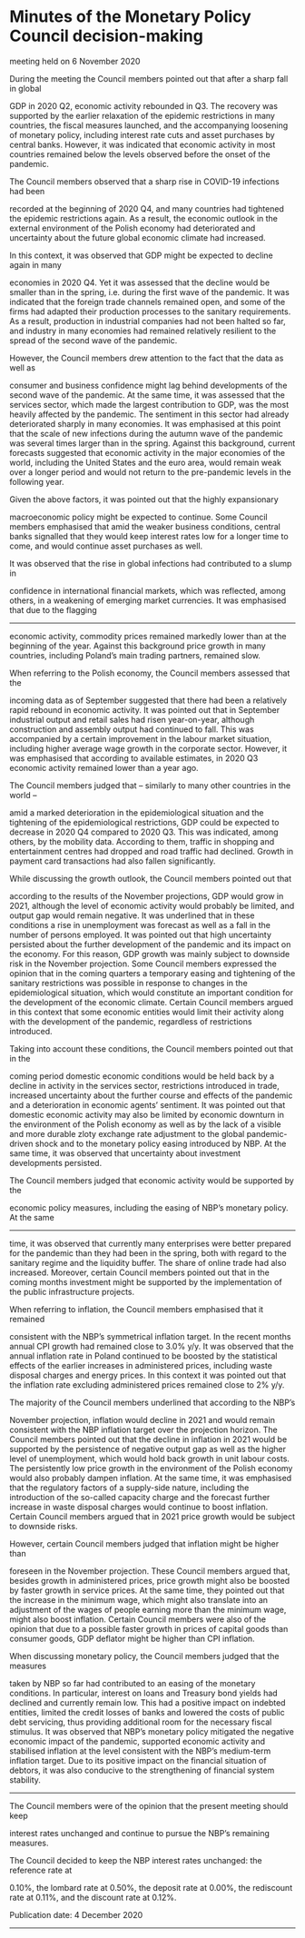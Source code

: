 # Minutes of the Monetary Policy Council decision-making

 meeting held on 6 November 2020 

During the meeting the Council members pointed out that after a sharp fall in global

GDP in 2020 Q2, economic activity rebounded in Q3. The recovery was supported by the
earlier relaxation of the epidemic restrictions in many countries, the fiscal measures
launched, and the accompanying loosening of monetary policy, including interest rate
cuts and asset purchases by central banks. However, it was indicated that economic
activity in most countries remained below the levels observed before the onset of the
pandemic.

The Council members observed that a sharp rise in COVID-19 infections had been

recorded at the beginning of 2020 Q4, and many countries had tightened the epidemic
restrictions again. As a result, the economic outlook in the external environment of the
Polish economy had deteriorated and uncertainty about the future global economic
climate had increased.

In this context, it was observed that GDP might be expected to decline again in many

economies in 2020 Q4. Yet it was assessed that the decline would be smaller than in the
spring, i.e. during the first wave of the pandemic. It was indicated that the foreign trade
channels remained open, and some of the firms had adapted their production processes
to the sanitary requirements. As a result, production in industrial companies had not been
halted so far, and industry in many economies had remained relatively resilient to the
spread of the second wave of the pandemic.

However, the Council members drew attention to the fact that the data as well as

consumer and business confidence might lag behind developments of the second wave of
the pandemic. At the same time, it was assessed that the services sector, which made the
largest contribution to GDP, was the most heavily affected by the pandemic. The
sentiment in this sector had already deteriorated sharply in many economies. It was
emphasised at this point that the scale of new infections during the autumn wave of the
pandemic was several times larger than in the spring. Against this background, current
forecasts suggested that economic activity in the major economies of the world, including
the United States and the euro area, would remain weak over a longer period and would
not return to the pre-pandemic levels in the following year.

Given the above factors, it was pointed out that the highly expansionary

macroeconomic policy might be expected to continue. Some Council members
emphasised that amid the weaker business conditions, central banks signalled that they
would keep interest rates low for a longer time to come, and would continue asset
purchases as well.

It was observed that the rise in global infections had contributed to a slump in

confidence in international financial markets, which was reflected, among others, in a
weakening of emerging market currencies. It was emphasised that due to the flagging


-----

economic activity, commodity prices remained markedly lower than at the beginning of
the year. Against this background price growth in many countries, including Poland’s
main trading partners, remained slow.

When referring to the Polish economy, the Council members assessed that the

incoming data as of September suggested that there had been a relatively rapid rebound
in economic activity. It was pointed out that in September industrial output and retail sales
had risen year-on-year, although construction and assembly output had continued to fall.
This was accompanied by a certain improvement in the labour market situation, including
higher average wage growth in the corporate sector. However, it was emphasised that
according to available estimates, in 2020 Q3 economic activity remained lower than a year
ago.

The Council members judged that – similarly to many other countries in the world –

amid a marked deterioration in the epidemiological situation and the tightening of the
epidemiological restrictions, GDP could be expected to decrease in 2020 Q4 compared to
2020 Q3. This was indicated, among others, by the mobility data. According to them, traffic
in shopping and entertainment centres had dropped and road traffic had declined.
Growth in payment card transactions had also fallen significantly.

While discussing the growth outlook, the Council members pointed out that

according to the results of the November projections, GDP would grow in 2021, although
the level of economic activity would probably be limited, and output gap would remain
negative. It was underlined that in these conditions a rise in unemployment was forecast
as well as a fall in the number of persons employed. It was pointed out that high
uncertainty persisted about the further development of the pandemic and its impact on
the economy. For this reason, GDP growth was mainly subject to downside risk in the
November projection. Some Council members expressed the opinion that in the coming
quarters a temporary easing and tightening of the sanitary restrictions was possible in
response to changes in the epidemiological situation, which would constitute an important
condition for the development of the economic climate. Certain Council members argued
in this context that some economic entities would limit their activity along with the
development of the pandemic, regardless of restrictions introduced.

Taking into account these conditions, the Council members pointed out that in the

coming period domestic economic conditions would be held back by a decline in activity
in the services sector, restrictions introduced in trade, increased uncertainty about the
further course and effects of the pandemic and a deterioration in economic agents’
sentiment. It was pointed out that domestic economic activity may also be limited by
economic downturn in the environment of the Polish economy as well as by the lack of a
visible and more durable zloty exchange rate adjustment to the global pandemic-driven
shock and to the monetary policy easing introduced by NBP. At the same time, it was
observed that uncertainty about investment developments persisted.

The Council members judged that economic activity would be supported by the

economic policy measures, including the easing of NBP’s monetary policy. At the same


-----

time, it was observed that currently many enterprises were better prepared for the
pandemic than they had been in the spring, both with regard to the sanitary regime and
the liquidity buffer. The share of online trade had also increased. Moreover, certain
Council members pointed out that in the coming months investment might be supported
by the implementation of the public infrastructure projects.

When referring to inflation, the Council members emphasised that it remained

consistent with the NBP’s symmetrical inflation target. In the recent months annual CPI
growth had remained close to 3.0% y/y. It was observed that the annual inflation rate in
Poland continued to be boosted by the statistical effects of the earlier increases in
administered prices, including waste disposal charges and energy prices. In this context it
was pointed out that the inflation rate excluding administered prices remained close to 2%
y/y.

The majority of the Council members underlined that according to the NBP’s

November projection, inflation would decline in 2021 and would remain consistent with
the NBP inflation target over the projection horizon. The Council members pointed out
that the decline in inflation in 2021 would be supported by the persistence of negative
output gap as well as the higher level of unemployment, which would hold back growth
in unit labour costs. The persistently low price growth in the environment of the Polish
economy would also probably dampen inflation. At the same time, it was emphasised that
the regulatory factors of a supply-side nature, including the introduction of the so-called
capacity charge and the forecast further increase in waste disposal charges would continue
to boost inflation. Certain Council members argued that in 2021 price growth would be
subject to downside risks.

However, certain Council members judged that inflation might be higher than

foreseen in the November projection. These Council members argued that, besides growth
in administered prices, price growth might also be boosted by faster growth in service
prices. At the same time, they pointed out that the increase in the minimum wage, which
might also translate into an adjustment of the wages of people earning more than the
minimum wage, might also boost inflation. Certain Council members were also of the
opinion that due to a possible faster growth in prices of capital goods than consumer
goods, GDP deflator might be higher than CPI inflation.

When discussing monetary policy, the Council members judged that the measures

taken by NBP so far had contributed to an easing of the monetary conditions. In particular,
interest on loans and Treasury bond yields had declined and currently remain low. This
had a positive impact on indebted entities, limited the credit losses of banks and lowered
the costs of public debt servicing, thus providing additional room for the necessary fiscal
stimulus. It was observed that NBP’s monetary policy mitigated the negative economic
impact of the pandemic, supported economic activity and stabilised inflation at the level
consistent with the NBP’s medium-term inflation target. Due to its positive impact on the
financial situation of debtors, it was also conducive to the strengthening of financial
system stability.


-----

The Council members were of the opinion that the present meeting should keep

interest rates unchanged and continue to pursue the NBP’s remaining measures.

The Council decided to keep the NBP interest rates unchanged: the reference rate at

0.10%, the lombard rate at 0.50%, the deposit rate at 0.00%, the rediscount rate at 0.11%,
and the discount rate at 0.12%.

Publication date: 4 December 2020


-----

